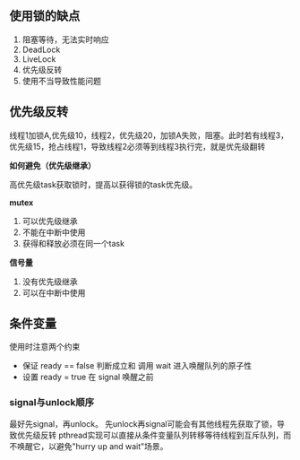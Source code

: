 ## 使用锁的缺点

1. 阻塞等待，无法实时响应
2. DeadLock
3. LiveLock
4. 优先级反转
5. 使用不当导致性能问题

## 优先级反转

线程1加锁A,优先级10，线程2，优先级20，加锁A失败，阻塞。此时若有线程3，优先级15，抢占线程1，导致线程2必须等到线程3执行完，就是优先级翻转

**如何避免（优先级继承）**

高优先级task获取锁时，提高以获得锁的task优先级。

**mutex**

1. 可以优先级继承
2. 不能在中断中使用
3. 获得和释放必须在同一个task

**信号量**

1. 没有优先级继承
2. 可以在中断中使用

## 条件变量

使用时注意两个约束

- 保证 ready == false 判断成立和 调用 wait 进入唤醒队列的原子性
- 设置 ready = true 在 signal 唤醒之前

### signal与unlock顺序

最好先signal，再unlock。
先unlock再signal可能会有其他线程先获取了锁，导致优先级反转
pthread实现可以直接从条件变量队列转移等待线程到互斥队列，而不唤醒它，以避免"hurry up and wait"场景。
